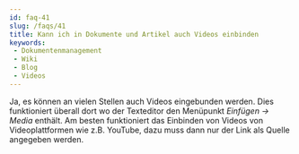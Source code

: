 ```yaml
---
id: faq-41
slug: /faqs/41
title: Kann ich in Dokumente und Artikel auch Videos einbinden
keywords:
 - Dokumentenmanagement
 - Wiki
 - Blog
 - Videos
---
```

Ja, es können an vielen Stellen auch Videos eingebunden werden. Dies funktioniert überall dort wo der Texteditor den Menüpunkt *Einfügen -> Media* enthält. Am besten funktioniert das Einbinden von Videos von Videoplattformen wie z.B. YouTube, dazu muss dann nur der Link als Quelle angegeben werden.
